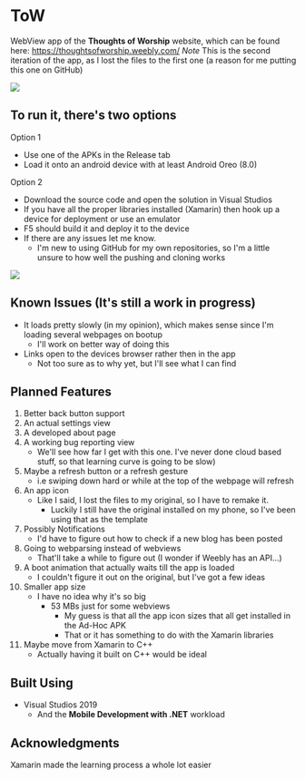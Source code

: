 # ToW

WebView app of the **Thoughts of Worship** website, which can be found here: https://thoughtsofworship.weebly.com/
*Note* This is the second iteration of the app, as I lost the files to the first one (a reason for me putting this one on GitHub)

![](https://i.ibb.co/HzPkvZT/To-W-preview.png)

## To run it, there's two options
Option 1
* Use one of the APKs in the Release tab
* Load it onto an android device with at least Android Oreo (8.0)

Option 2
* Download the source code and open the solution in Visual Studios
* If you have all the proper libraries installed (Xamarin) then hook up a device for deployment or use an emulator
* F5 should build it and deploy it to the device
* If there are any issues let me know. 
  - I'm new to using GitHub for my own repositories, so I'm a little unsure to how well the pushing and cloning works
  
![](https://i.ibb.co/Z8GwhxM/Screenshot-20200118-223913-1.png)
      
## Known Issues (It's still a work in progress)
* It loads pretty slowly (in my opinion), which makes sense since I'm loading several webpages on bootup
   - I'll work on better way of doing this
* Links open to the devices browser rather then in the app
   - Not too sure as to why yet, but I'll see what I can find
  
## Planned Features
1. Better back button support
2. An actual settings view
3. A developed about page
4. A working bug reporting view
   - We'll see how far I get with this one. I've never done cloud based stuff, so that learning curve is going to be slow)
5. Maybe a refresh button or a refresh gesture 
   - i.e swiping down hard or while at the top of the webpage will refresh
6. An app icon
    - Like I said, I lost the files to my original, so I have to remake it. 
      - Luckily I still have the original installed on my phone, so I've been using that as the template
7. Possibly Notifications
   - I'd have to figure out how to check if a new blog has been posted
8. Going to webparsing instead of webviews
   - That'll take a while to figure out (I wonder if Weebly has an API...)
9. A boot animation that actually waits till the app is loaded
   - I couldn't figure it out on the original, but I've got a few ideas
10. Smaller app size
    - I have no idea why it's so big
      - 53 MBs just for some webviews
        - My guess is that all the app icon sizes that all get installed in the Ad-Hoc APK
        - That or it has something to do with the Xamarin libraries
11. Maybe move from Xamarin to C++
    - Actually having it built on C++ would be ideal
    
    
## Built Using
* Visual Studios 2019
  - And the **Mobile Development with .NET** workload

## Acknowledgments
  Xamarin made the learning process a whole lot easier
